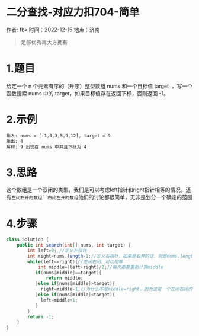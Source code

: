 # 二分查找-对应力扣704-简单

作者: fbk
时间：2022-12-15
地点：济南
>足够优秀再大方拥有

# 1.题目
给定一个 n 个元素有序的（升序）整型数组 nums 和一个目标值 target  ，写一个函数搜索 nums 中的 target，如果目标值存在返回下标，否则返回 -1。
# 2.示例
```xml
输入: nums = [-1,0,3,5,9,12], target = 9
输出: 4
解释: 9 出现在 nums 中并且下标为 4
```
# 3.思路
这个数组是一个双闭的类型，我们是可以考虑left指针和right指针相等的情况，还有`左闭右开的数组``右闭左开的数组`他们的讨论都很简单，无非是划分一个确定的范围
# 4.步骤
```java
class Solution {
    public int search(int[] nums, int target) {
        int left=0; //定义左指针
        int right=nums.length-1;//定义右指针，如果是右开的话，则是nums.length
        while(left<=right){//左闭右闭，可以相等
            int middle=(left+right)/2;//每次都要重新计算middle
           if(nums[middle]==target){
               return middle;
           }else if(nums[middle]>target){
             right=middle-1;//为什么不是middle=right，因为这是一个左闭右闭的区间所以说nums[middle]肯定是包含在区间内并且判断了，所以我们可以直接-1，相反如果是一个右开，那我们不用-
           }else if(nums[middle]<target){
             left=middle+1;
           }
        }
        return -1;
    }
}
```
